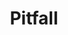 ---
title: "Pitfall"
year: 1962
rating: 3.5
stars: "★★★½"
rewatched: false
permalink: "pitfall-1962"
watched_on: 2024-02-10
---